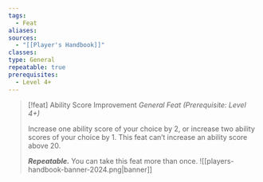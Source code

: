 ```yaml
---
tags:
  - Feat
aliases: 
sources:
  - "[[Player's Handbook]]"
classes: 
type: General
repeatable: true
prerequisites:
  - Level 4+
---
```

>[!feat] Ability Score Improvement
>_General Feat (Prerequisite: Level 4+)_
>
>Increase one ability score of your choice by 2, or increase two ability scores of your choice by 1. This feat can’t increase an ability score above 20.
>
>**_Repeatable._** You can take this feat more than once.
![[players-handbook-banner-2024.png|banner]]